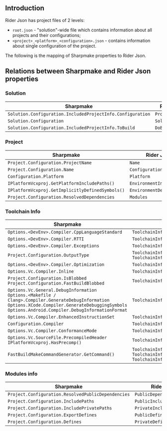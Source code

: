 ﻿## Introduction

Rider Json has project files of 2 levels:
+ ```root.json``` - "solution"-wide file which contains information about all projects
and their configurations;
+ ```<project>_<platform>_<configuration>.json``` - contains information about single configuration of the project.

The following is the mapping of Sharpmake properties to Rider Json.

## Relations between Sharpmake and Rider Json properties
### Solution
| Sharpmake | Rider Json |
| --------- | ---------- |
| ``Solution.Configuration.IncludedProjectInfo.Configuration`` | ``ProjectConfig`` |
| ``Solution.Configuration`` | ``SolutionConfig`` |
| ``Solution.Configuration.IncludedProjectInfo.ToBuild`` | ``DoBuild`` |

### Project
| Sharpmake | Rider Json |
| --------- | ---------- |
| ``Project.Configuration.ProjectName`` | ``Name`` |
| ``Project.Configuration.Name`` | ``Configuration`` |
| ``Configuration.Platform`` | ``Platform`` |
| ``IPlatformVcxproj.GetPlatformIncludePaths()`` | ``EnvironmentIncludePaths`` |
| ``IPlatformVcxproj.GetImplicitlyDefinedSymbols()`` | ``EnvironmentDefinitions`` |
| ``Project.Configuration.ResolvedDependencies`` | ``Modules`` |

### Toolchain Info
| Sharpmake | Rider Json |
| --------- | ---------- |
| ``Options.<DevEnv>.Compiler.CppLanguageStandard``| ``ToolchainInfo.CppStandart``   |
| ``Options.<DevEnv>.Compiler.RTTI`` | ``ToolchainInfo.RTTI`` |
| ``Options.<DevEnv>.Compiler.Exceptions`` | ``ToolchainInfo.bUseExceptions`` |
| ``Project.Configuration.OutputType`` | ``ToolchainInfo.bIsBuildingLibrary`` <br/> ``ToolchainInfo.bIsBuildingDll``|
| ``Options.<DevEnv>.Compiler.Optimization`` | ``ToolchainInfo.bOptimizeCode`` |
| ``Options.Vc.Compiler.Inline`` | ``ToolchainInfo.bUseInlining`` |
| ``Project.Configuration.IsBlobbed`` <br/> ``Project.Configuration.FastBuildBlobbed`` | ``ToolchainInfo.bUseUnity`` |
| ``Options.Vc.General.DebugInformation`` <br/> ``Options.<Makefile / Clang>.Compiler.GenerateDebugInformation`` <br/> ``Options.XCode.Compiler.GenerateDebuggingSymbols`` <br/> ``Options.Android.Compiler.DebugInformationFormat`` | ``ToolchainInfo.bCreateDebugInfo`` |
| ``Options.Vc.Compiler.EnhancedInstructionSet`` | ``ToolchainInfo.bUseAVX`` |
| ``Configuration.Compiler`` | ``ToolchainInfo.Compiler`` |
| ``Options.Vc.Compiler.ConformanceMode`` | ``ToolchainInfo.bStrictConformanceMode`` |
| ``Options.Vc.SourceFile.PrecompiledHeader`` <br/> ``IPlatformVcxproj.HasPrecomp()`` | ``ToolchainInfo.PrecompiledHeaderAction`` |
| ``FastBuildMakeCommandGenerator.GetCommand()`` | ``ToolchainInfo.BuildCmd`` <br/> ``ToolchainInfo.ReBuildCmd`` <br/> ``ToolchainInfo.CleanCmd`` |

### Modules info
| Sharpmake | Rider Json |
| --------- | ---------- |
| ``Project.Configuration.ResolvedPublicDependencies`` | ``PublicDependencyModules`` |
| ``Project.Configuration.IncludePaths`` | ``PublicIncludePaths`` |
| ``Project.Configuration.IncludePrivatePaths`` | ``PrivateIncludePaths`` |
| ``Project.Configuration.ExportDefines`` | ``PublicDefinitions`` |
| ``Project.Configuration.Defines`` | ``PrivateDefinitions`` |


